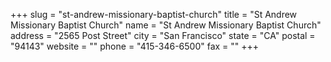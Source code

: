 +++
slug = "st-andrew-missionary-baptist-church"
title = "St Andrew Missionary Baptist Church"
name = "St Andrew Missionary Baptist Church"
address = "2565 Post Street"
city = "San Francisco"
state = "CA"
postal = "94143"
website = ""
phone = "415-346-6500"
fax = ""
+++
